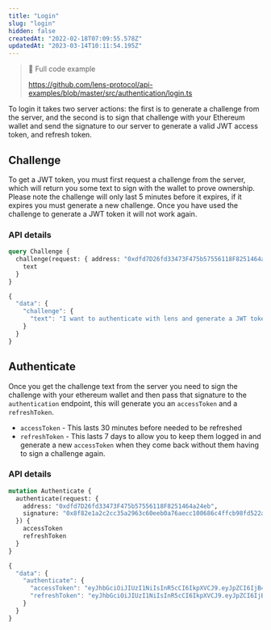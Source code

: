```yaml
---
title: "Login"
slug: "login"
hidden: false
createdAt: "2022-02-18T07:09:55.578Z"
updatedAt: "2023-03-14T10:11:54.195Z"
---
```

> 📘 Full code example
> 
> <https://github.com/lens-protocol/api-examples/blob/master/src/authentication/login.ts>

To login it takes two server actions: the first is to generate a challenge from the server, and the second is to sign that challenge with your Ethereum wallet and send the signature to our server to generate a valid JWT access token, and refresh token. 

## Challenge

To get a JWT token, you must first request a challenge from the server, which will return you some text to sign with the wallet to prove ownership. Please note the challenge will only last 5 minutes before it expires, if it expires you must generate a new challenge. Once you have used the challenge to generate a JWT token it will not work again.  

### API details

```graphql Example operation
query Challenge {
  challenge(request: { address: "0xdfd7D26fd33473F475b57556118F8251464a24eb" }) {
    text
  }
}
```
```javascript Example response
{
  "data": {
    "challenge": {
      "text": "I want to authenticate with lens and generate a JWT token at timestamp - 1645102996447. Auth request id - 6a01ffa229be678f03d705eb9b4c454554e2cef4be2c273fc0c9ed5be8762625"
    }
  }
}
```



## Authenticate

Once you get the challenge text from the server you need to sign the challenge with your ethereum wallet and then pass that signature to the `authentication` endpoint, this will generate you an `accessToken` and a `refreshToken`. 

- `accessToken` - This lasts 30 minutes before needed to be refreshed
- `refreshToken` - This lasts 7 days to allow you to keep them logged in and generate a new `accessToken` when they come back without them having to sign a challenge again. 

### API details

```graphql Example operation
mutation Authenticate {
  authenticate(request: {
    address: "0xdfd7D26fd33473F475b57556118F8251464a24eb",
    signature: "0x8f82e1a2c2cc35a2963c60eeb0a76aecc100686c4ffcb98fd522a90cba2f0b2642067c79cd6d0c9d239ed28a6882818f77bf546e774410236c730988bd14de5d1c"
  }) {
    accessToken
    refreshToken
  }
}
```
```javascript Example response
{
  "data": {
    "authenticate": {
      "accessToken": "eyJhbGciOiJIUzI1NiIsInR5cCI6IkpXVCJ9.eyJpZCI6IjB4YjE5QzI4OTBjZjk0N0FEM2YwYjdkN0U1QTlmZkJjZTM2ZDNmOWJkMiIsInJvbGUiOiJub3JtYWwiLCJpYXQiOjE2NDUxMDQyMzEsImV4cCI6MTY0NTEwNjAzMX0.lwLlo3UBxjNGn5D_W25oh2rg2I_ZS3KVuU9n7dctGIU",
      "refreshToken": "eyJhbGciOiJIUzI1NiIsInR5cCI6IkpXVCJ9.eyJpZCI6IjB4YjE5QzI4OTBjZjk0N0FEM2YwYjdkN0U1QTlmZkJjZTM2ZDNmOWJkMiIsInJvbGUiOiJyZWZyZXNoIiwiaWF0IjoxNjQ1MTA0MjMxLCJleHAiOjE2NDUxOTA2MzF9.2Tdts-dLVWgTLXmah8cfzNx7sGLFtMBY7Z9VXcn2ZpE"
    }
  }
}
```